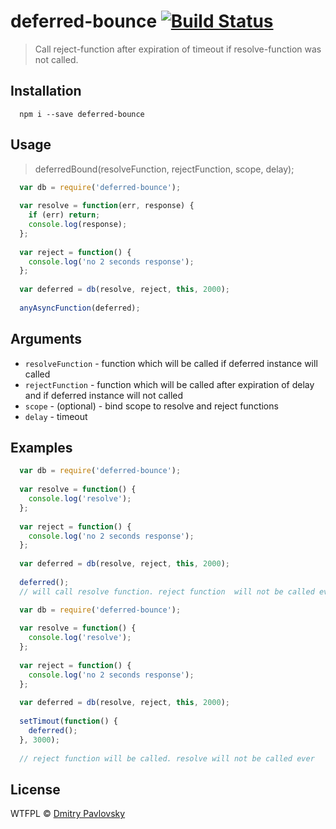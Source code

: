 # deferred-bounce [![Build Status](https://travis-ci.org/dimapaloskin/deferred-bounce.svg?branch=master)](https://travis-ci.org/dimapaloskin/deferred-bounce)

> Call reject-function after expiration of timeout if resolve-function was not called.

## Installation

```
  npm i --save deferred-bounce
```

## Usage

> deferredBound(resolveFunction, rejectFunction, scope, delay);

```js
  var db = require('deferred-bounce');
  
  var resolve = function(err, response) {
    if (err) return;
    console.log(response);
  };
  
  var reject = function() {
    console.log('no 2 seconds response');
  };
  
  var deferred = db(resolve, reject, this, 2000);
  
  anyAsyncFunction(deferred);
```

## Arguments
- `resolveFunction` - function which will be called if deferred instance will called
- `rejectFunction` - function which will be called after expiration of delay and if deferred instance will not called
- `scope` - (optional) - bind scope to resolve and reject functions
- `delay` - timeout

## Examples

```js
  var db = require('deferred-bounce');
  
  var resolve = function() {
    console.log('resolve');
  };
  
  var reject = function() {
    console.log('no 2 seconds response');
  };
  
  var deferred = db(resolve, reject, this, 2000);
  
  deferred();
  // will call resolve function. reject function  will not be called ever
```

```js
  var db = require('deferred-bounce');
  
  var resolve = function() {
    console.log('resolve');
  };
  
  var reject = function() {
    console.log('no 2 seconds response');
  };
  
  var deferred = db(resolve, reject, this, 2000);
  
  setTimout(function() {
    deferred();
  }, 3000);
  
  // reject function will be called. resolve will not be called ever
```

## License

WTFPL © [Dmitry Pavlovsky](http://paloskin.me)
